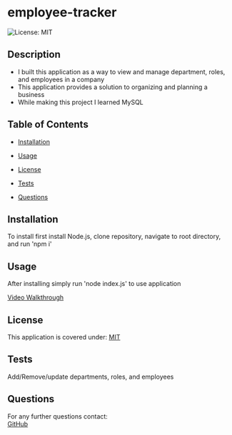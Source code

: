 # employee-tracker
![License: MIT](https://img.shields.io/badge/License-MIT-yellow.svg)

## Description
* I built this application as a way to view and manage department, roles, and employees in a company
* This application provides a solution to organizing and planning a business
* While making this project I learned MySQL

## Table of Contents
* [Installation](#installation)
* [Usage](#usage)

* [License](#license)

* [Tests](#tests)
* [Questions](#questions)

## Installation
To install first install Node.js, clone repository, navigate to root directory, and run 'npm i'

## Usage
After installing simply run 'node index.js' to use application

[Video Walkthrough](https://drive.google.com/file/d/13Md3r-Ww_mkO_6hYL0uI990QPa5PBZjH/view)

## License
This application is covered under:
[MIT](https://choosealicense.com/licenses/mit/)



## Tests
Add/Remove/update departments, roles, and employees

## Questions

For any further questions contact:  
[GitHub](https://github.com/BrianPizz)  
